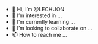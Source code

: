 - 👋 Hi, I’m @LECHUON
- 👀 I’m interested in ...
- 🌱 I’m currently learning ...
- 💞️ I’m looking to collaborate on ...
- 📫 How to reach me ...

<!---
LECHUON/LECHUON is a ✨ special ✨ repository because its `README.md` (this file) appears on your GitHub profile.
You can click the Preview link to take a look at your changes.
--->
